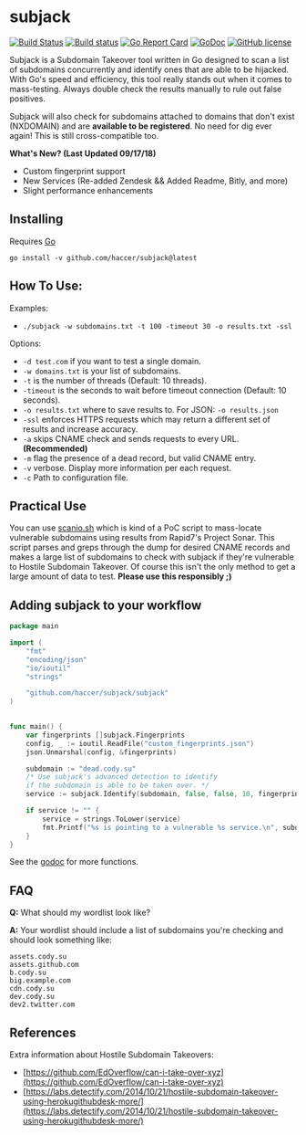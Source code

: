 # subjack

[![Build Status](https://api.travis-ci.org/haccer/subjack.svg?branch=master)](https://travis-ci.org/haccer/subjack) 
[![Build status](https://ci.appveyor.com/api/projects/status/dm8f2yyjcbn3j1cm?svg=true&passingText=Windows%20-%20OK&failingText=Windows%20-%20failed&pendingText=Windows%20-%20pending)](https://ci.appveyor.com/project/haccer/subjack) 
[![Go Report Card](https://goreportcard.com/badge/github.com/haccer/subjack)](https://goreportcard.com/report/github.com/haccer/subjack) 
[![GoDoc](https://godoc.org/github.com/haccer/subjack/subjack?status.svg)](http://godoc.org/github.com/haccer/subjack/subjack) 
[![GitHub license](https://img.shields.io/github/license/haccer/subjack.svg)](https://github.com/haccer/subjack/blob/master/LICENSE)

Subjack is a Subdomain Takeover tool written in Go designed to scan a list of subdomains concurrently and identify ones that are able to be hijacked. With Go's speed and efficiency, this tool really stands out when it comes to mass-testing. Always double check the results manually to rule out false positives.

Subjack will also check for subdomains attached to domains that don't exist (NXDOMAIN) and are **available to be registered**. No need for dig ever again! This is still cross-compatible too.

**What's New? (Last Updated 09/17/18)**
- Custom fingerprint support
- New Services (Re-added Zendesk && Added Readme, Bitly, and more)
- Slight performance enhancements

## Installing

Requires [Go](https://golang.org/dl/)

`go install -v github.com/haccer/subjack@latest`

## How To Use:

Examples: 
- `./subjack -w subdomains.txt -t 100 -timeout 30 -o results.txt -ssl`

Options:
- `-d test.com` if you want to test a single domain.
- `-w domains.txt` is your list of subdomains.
- `-t` is the number of threads (Default: 10 threads). 
- `-timeout` is the seconds to wait before timeout connection (Default: 10 seconds).
- `-o results.txt` where to save results to. For JSON: `-o results.json`
- `-ssl` enforces HTTPS requests which may return a different set of results and increase accuracy.
- `-a` skips CNAME check and sends requests to every URL. **(Recommended)**
- `-m`	flag the presence of a dead record, but valid CNAME entry.
- `-v` verbose. Display more information per each request. 
- `-c` Path to configuration file.

## Practical Use

You can use [scanio.sh](https://gist.github.com/haccer/3698ff6927fc00c8fe533fc977f850f8) which is kind of a PoC script to mass-locate vulnerable subdomains using results from Rapid7's Project Sonar. This script parses and greps through the dump for desired CNAME records and makes a large list of subdomains to check with subjack if they're vulnerable to Hostile Subdomain Takeover. Of course this isn't the only method to get a large amount of data to test. **Please use this responsibly ;)**

## Adding subjack to your workflow

```go
package main

import (
	"fmt"
	"encoding/json"
	"io/ioutil"
	"strings"

	"github.com/haccer/subjack/subjack"
)
 

func main() {
	var fingerprints []subjack.Fingerprints
	config, _ := ioutil.ReadFile("custom_fingerprints.json")
	json.Unmarshal(config, &fingerprints)

	subdomain := "dead.cody.su"
	/* Use subjack's advanced detection to identify 
	if the subdomain is able to be taken over. */
	service := subjack.Identify(subdomain, false, false, 10, fingerprints)

	if service != "" {
		service = strings.ToLower(service)
		fmt.Printf("%s is pointing to a vulnerable %s service.\n", subdomain, service)
	}
}
```

See the [godoc](https://godoc.org/github.com/haccer/subjack/subjack) for more functions.

## FAQ
**Q:** What should my wordlist look like?

**A:** Your wordlist should include a list of subdomains you're checking and should look something like:
```
assets.cody.su
assets.github.com
b.cody.su
big.example.com
cdn.cody.su
dev.cody.su
dev2.twitter.com
```

## References
Extra information about Hostile Subdomain Takeovers:

- [https://github.com/EdOverflow/can-i-take-over-xyz](https://github.com/EdOverflow/can-i-take-over-xyz)
- [https://labs.detectify.com/2014/10/21/hostile-subdomain-takeover-using-herokugithubdesk-more/](https://labs.detectify.com/2014/10/21/hostile-subdomain-takeover-using-herokugithubdesk-more/)
